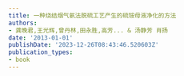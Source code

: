 ```yaml
---
title: 一种烧结烟气氨法脱硫工艺产生的硫铵母液净化的方法
authors:
- 龚晚君,王光辉,曾丹林,田永胜,高芳... & 汤静芳 肖扬
date: '2013-01-01'
publishDate: '2023-12-26T08:43:46.520603Z'
publication_types:
- book
---
```


